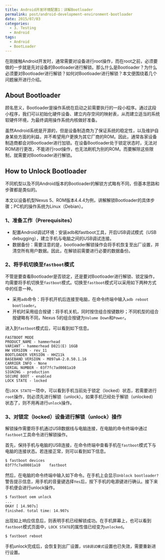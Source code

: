 ```yaml
---
title: Android开发环境配置1：详解Bootloader
permalink: post/android-development-environment-bootloader
date: 2015/07/03
categories:
  - 3. Testing
  - Android
tags:
  - Android
  - BootLoader
---
```


在刚接触Android开发时，通常需要对设备进行root操作，而在root之前，必须要做的一步就是先对设备的Bootloader进行解锁。那么什么是Bootloader？为什么必须要对Bootloader进行解锁？如何对Bootloader进行解锁？本文便围绕着几个问题展开进行介绍。


## About Bootloader

顾名思义，Bootloader是操作系统在启动之前需要执行的一段小程序。通过这段小程序，我们可以初始化硬件设备、建立内存空间的映射表，从而建立适当的系统软硬件环境，为最终调用操作系统内核做好准备。

虽然Android系统是开源的，但是设备制造商为了保证系统的稳定性，以及维护自身某些方面的利益，并不希望用户更换为其它厂商的ROM。因此，通常各家设备制造商都会对Bootloader进行加锁。在设备Bootloader处于锁定状态时，无法对ROM进行更改，不能进行root操作，也无法刷机为别的ROM。而要解除这些限制，就需要对Bootloader进行解锁。


## How to Unlock Bootloader
不同机型以及不同Android版本的Bootloader的解锁方式略有不同，但基本思路和步骤都是类似的。

本文以设备机型Nexus 5、ROM版本4.4.4为例，讲解解锁Bootloader的具体步骤；PC机的操作系统为Linux（Debian）。


### 1、准备工作（Prerequisites）

- 配置Android调试环境：安装adb和fastboot工具，开启USB调试模式（USB debugging），建立手机与电脑之间的USB调试连接。
- 数据备份：需要注意的是，bootloader解锁操作会将手机恢复至出厂设置，并清空所有用户数据。因此，在解锁前需要进行必要的数据备份。

### 2、将手机切换至`fastboot`模式

不管是要查看Bootloader是否锁定，还是要对Bootloader进行解锁、锁定操作，均需要将手机切换至`fastboot`模式。切换至`fastboot`模式可以采用如下两种方式中的任意一种。

- 采用`adb`命令：将手机开机后连接至电脑，在命令终端中输入`adb reboot bootloader`。
- 开机时采用组合按键：将手机关机，同时按住组合按键数秒；不同机型的组合按键略有不同，Nexus 5的组合按键为`Volume Down`和`Power`。

进入到`fastboot`模式后，可以看到如下信息。

~~~
FASTBOOT MODE
PRODUCT_NAME - hammerhead
VARIANT - hammerhead D821(E) 16GB
HW VERSION - rev_11
BOOTLOADER VERSION - HHZ11k
BASEBAND VERSION - M897aA-2.0.50.1.16
CARRIER INFO - None
SERIAL NUMBER - 03f7fc7ad0081a10
SIGNING - production
SECURE BOOT - enabled
LOCK STATE - locked
~~~

在`LOCK STATE`一项中，可以看到手机当前处于锁定（locked）状态，若需要进行`root`操作，则必须先进行解锁（unlock）。如果手机已经处于解锁（unlocked）状态了，则不用再进行`unlock`操作。

### 3、对锁定（locked）设备进行解锁（unlock）操作

解锁操作需要将手机通过USB数据线与电脑连接，在电脑的命令终端中通过`fastboot`工具命令进行解锁操作。

首先，保持手机与电脑的USB连接，在命令终端中查看手机在`fastboot`模式下与电脑的连接状态。若连接正常，则可以看到如下信息。

~~~bash
$ fastboot devices
03f7fc7ad0081a10	fastboot
~~~

然后，在电脑的命令终端中输入如下命令。在手机上会显示`Unblock bootloader?`警告提示信息，用手机的音量键选择`Yes`后，按下手机的电源键进行确认。接下来手机便会进行unlock操作。

~~~bash
$ fastboot oem unlock
...
OKAY [ 14.907s]
finished. total time: 14.907s
~~~

出现如上响应信息后，则表明手机已经解锁成功。在手机屏幕上，也可以看到`fastboot`模式页面中，`LOCK STATE`的属性值已经变为`unlocked`。

~~~bash
$ fastboot reboot
~~~

手机unlock完成后，会恢复到出厂设置，`USB调试模式`设置也已失效，需要重新进行设置。
